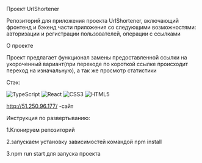 Проект UrlShortener

Репозиторий для приложения проекта UrlShortener, включающий фронтенд и бэкенд части приложения со следующими возможностями: авторизации и регистрации пользователей, операции с ссылками

О проекте

Проект предлагает функционал замены предоставленной ссылки
на укороченный вариант(при переходе по короткой ссылке происходит переход на изначальную),
а так же просмотр статистики

Стэк: 

![TypeScript](https://img.shields.io/badge/typescript-%23007ACC.svg?style=for-the-badge&logo=typescript&logoColor=white)
![React](https://img.shields.io/badge/react-%2320232a.svg?style=for-the-badge&logo=react&logoColor=%2361DAFB)
![CSS3](https://img.shields.io/badge/css3-%231572B6.svg?style=for-the-badge&logo=css3&logoColor=white)
![HTML5](https://img.shields.io/badge/html5-%23E34F26.svg?style=for-the-badge&logo=html5&logoColor=white)

http://51.250.96.177/ -сайт

Инструкция по развертыванию:

1.Клонируем репозиторий

2.запускаем установку зависимостей командой npm install

3.npm run start для запуска проекта




